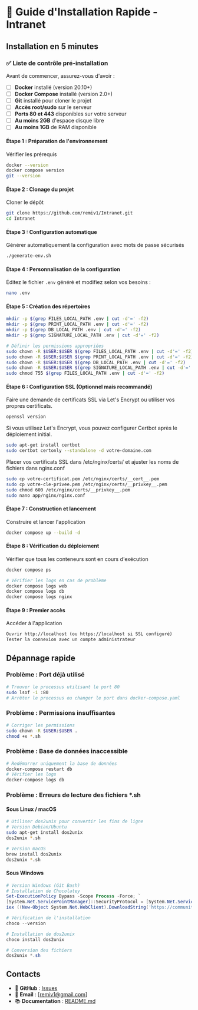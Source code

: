 # 🚀 Guide d'Installation Rapide - Intranet

## Installation en 5 minutes

### ✅ Liste de contrôle pré-installation

Avant de commencer, assurez-vous d'avoir :

- [ ] **Docker** installé (version 20.10+)
- [ ] **Docker Compose** installé (version 2.0+)
- [ ] **Git** installé pour cloner le projet
- [ ] **Accès root/sudo** sur le serveur
- [ ] **Ports 80 et 443** disponibles sur votre serveur
- [ ] **Au moins 2GB** d'espace disque libre
- [ ] **Au moins 1GB** de RAM disponible

#### Étape 1 : Préparation de l'environnement

Vérifier les prérequis

```bash
docker --version
docker compose version
git --version
```

#### Étape 2 : Clonage du projet

Cloner le dépôt

```bash
git clone https://github.com/remiv1/Intranet.git
cd Intranet
```

#### Étape 3 : Configuration automatique

Générer automatiquement la configuration avec mots de passe sécurisés

```bash
./generate-env.sh
```

#### Étape 4 : Personnalisation de la configuration

Éditez le fichier `.env` généré et modifiez selon vos besoins :

```bash
nano .env
```

#### Étape 5 : Création des répertoires

```bash
mkdir -p $(grep FILES_LOCAL_PATH .env | cut -d'=' -f2)
mkdir -p $(grep PRINT_LOCAL_PATH .env | cut -d'=' -f2)
mkdir -p $(grep DB_LOCAL_PATH .env | cut -d'=' -f2)
mkdir -p $(grep SIGNATURE_LOCAL_PATH .env | cut -d'=' -f2)

# Définir les permissions appropriées
sudo chown -R $USER:$USER $(grep FILES_LOCAL_PATH .env | cut -d'=' -f2)
sudo chown -R $USER:$USER $(grep PRINT_LOCAL_PATH .env | cut -d'=' -f2)
sudo chown -R $USER:$USER $(grep DB_LOCAL_PATH .env | cut -d'=' -f2)
sudo chown -R $USER:$USER $(grep SIGNATURE_LOCAL_PATH .env | cut -d'=' -f2)
sudo chmod 755 $(grep FILES_LOCAL_PATH .env | cut -d'=' -f2)
```

#### Étape 6 : Configuration SSL (Optionnel mais recommandé)

Faire une demande de certificats SSL via Let's Encrypt ou utiliser vos propres certificats.

```bash
openssl version
```

Si vous utilisez Let's Encrypt, vous pouvez configurer Certbot après le déploiement initial.

```bash
sudo apt-get install certbot
sudo certbot certonly --standalone -d votre-domaine.com
```

Placer vos certificats SSL dans /etc/nginx/certs/ et ajuster les noms de fichiers dans nginx.conf

```bash
sudo cp votre-certificat.pem /etc/nginx/certs/__cert__.pem
sudo cp votre-cle-privee.pem /etc/nginx/certs/__privkey__.pem
sudo chmod 600 /etc/nginx/certs/__privkey__.pem
sudo nano app/nginx/nginx.conf
```

#### Étape 7 : Construction et lancement

Construire et lancer l'application

```bash
docker compose up --build -d
```

#### Étape 8 : Vérification du déploiement

Vérifier que tous les conteneurs sont en cours d'exécution

```bash
docker compose ps

# Vérifier les logs en cas de problème
docker compose logs web
docker compose logs db
docker compose logs nginx
```

#### Étape 9 : Premier accès

Accéder à l'application

```txt
Ouvrir http://localhost (ou https://localhost si SSL configuré)
Tester la connexion avec un compte administrateur
```

## Dépannage rapide

### Problème : Port déjà utilisé

```bash
# Trouver le processus utilisant le port 80
sudo lsof -i :80
# Arrêter le processus ou changer le port dans docker-compose.yaml
```

### Problème : Permissions insuffisantes

```bash
# Corriger les permissions
sudo chown -R $USER:$USER .
chmod +x *.sh
```

### Problème : Base de données inaccessible

```bash
# Redémarrer uniquement la base de données
docker-compose restart db
# Vérifier les logs
docker-compose logs db
```

### Problème : Erreurs de lecture des fichiers *.sh

#### Sous Linux / macOS

```bash
# Utiliser dos2unix pour convertir les fins de ligne
# Version Debian/Ubuntu
sudo apt-get install dos2unix
dos2unix *.sh

# Version macOS
brew install dos2unix
dos2unix *.sh
```

#### Sous Windows

```Powershell (Administrateur)
# Version Windows (Git Bash)
# Installation de Chocolatey
Set-ExecutionPolicy Bypass -Scope Process -Force; `
[System.Net.ServicePointManager]::SecurityProtocol = [System.Net.ServicePointManager]::SecurityProtocol -bor 3072; `
iex ((New-Object System.Net.WebClient).DownloadString('https://community.chocolatey.org/install.ps1'))

# Vérification de l'installation
choco --version

# Installation de dos2unix
choco install dos2unix

# Conversion des fichiers
dos2unix *.sh
```

## Contacts

- 🐙 **GitHub** : [Issues](https://github.com/remiv1/Intranet/issues)
- 📧 **Email** : [remiv1@gmail.com]
- 📚 **Documentation** : [README.md](README.md)

